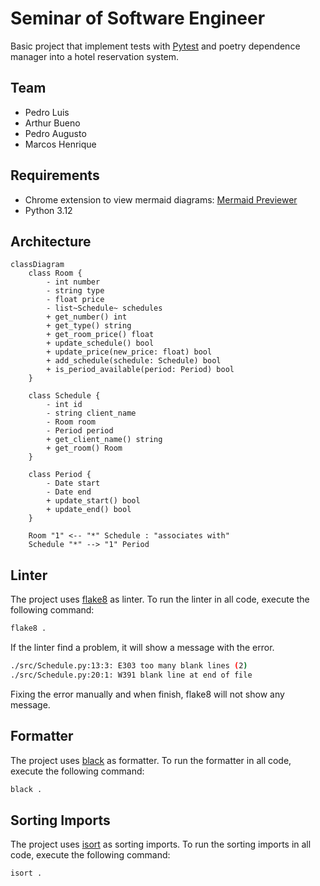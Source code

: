 # Seminar of Software Engineer
Basic project that implement tests with [Pytest](https://docs.pytest.org/en/stable/) and poetry dependence manager into a hotel reservation system.

## Team
- Pedro Luis
- Arthur Bueno
- Pedro Augusto
- Marcos Henrique

## Requirements
- Chrome extension to view mermaid diagrams: [Mermaid Previewer](https://chromewebstore.google.com/detail/mermaid-previewer/oidjnlhbegipkcklbdfnbkikplpghfdl?utm_source=ext_app_menu)
- Python 3.12

## Architecture
```mermaid
classDiagram
    class Room {
        - int number
        - string type
        - float price
        - list~Schedule~ schedules
        + get_number() int
        + get_type() string
        + get_room_price() float
        + update_schedule() bool
        + update_price(new_price: float) bool
        + add_schedule(schedule: Schedule) bool
        + is_period_available(period: Period) bool
    }

    class Schedule {
        - int id
        - string client_name
        - Room room
        - Period period
        + get_client_name() string
        + get_room() Room
    }

    class Period {
        - Date start
        - Date end
        + update_start() bool
        + update_end() bool
    }

    Room "1" <-- "*" Schedule : "associates with"
    Schedule "*" --> "1" Period
```

## Linter
The project uses [flake8](https://flake8.pycqa.org/en/latest/) as linter. To run the linter in all code, execute the following command:
```bash
flake8 .
```
If the linter find a problem, it will show a message with the error.
```bash
./src/Schedule.py:13:3: E303 too many blank lines (2)
./src/Schedule.py:20:1: W391 blank line at end of file
```
Fixing the error manually and when finish, flake8 will not show any message.

## Formatter
The project uses [black](https://black.readthedocs.io/en/stable/) as formatter. To run the formatter in all code, execute the following command:
```bash
black .
```

## Sorting Imports
The project uses [isort](https://pycqa.github.io/isort/) as sorting imports. To run the sorting imports in all code, execute the following command:
```bash
isort .
```
